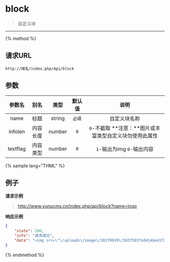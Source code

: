 # block

> 自定义块

---

{% method %}

## 请求URL

    http://域名/index.php/Api/block

## 参数

|参数名|别名|类型|默认值|说明|
|:----:|:--:|:--:|:----:|:--:|
|name|标题|string|`必填`|自定义块名称|
|infolen|内容长度|number|`0`|`0`-不截取 **注意：**图片或丰富类型自定义块勿使用此属性|
|textflag|内容类型|number|`0`|`1`-输出为img `0`-输出内容|

{% sample lang="THML" %}

## 例子

**请求示例**

> http://www.yunucms.cn/index.php/api/block?name=logo

**响应示例**

```json
{
    "state": 200,
    "info": "请求成功",
    "data": "<img src=\"\/uploads\/image\/20170929\/583f583fa9414bed1f230809411004dd.png\" \/>"
}
```

{% endmethod %}
